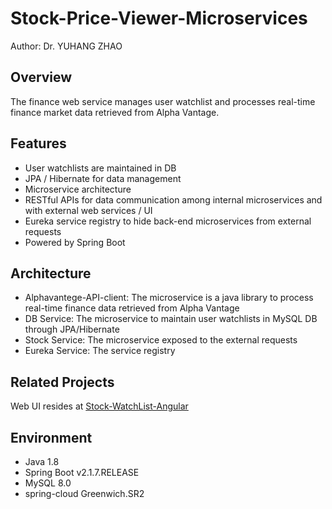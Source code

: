 # Stock-Price-Viewer-Microservices
Author: Dr. YUHANG ZHAO

## Overview
The finance web service manages user watchlist and processes real-time finance market data retrieved from Alpha Vantage.

## Features
- User watchlists are maintained in DB
- JPA / Hibernate for data management
- Microservice architecture
- RESTful APIs for data communication among internal microservices and with external web services / UI
- Eureka service registry to hide back-end microservices from external requests
- Powered by Spring Boot

## Architecture
- Alphavantege-API-client: The microservice is a java library to process real-time finance data retrieved from Alpha Vantage
- DB Service: The microservice to maintain user watchlists in MySQL DB through JPA/Hibernate
- Stock Service: The microservice exposed to the external requests
- Eureka Service: The service registry

## Related Projects
Web UI resides at [Stock-WatchList-Angular](https://github.com/yuhang2685/Stock-WatchList-Angular)

## Environment
- Java 1.8
- Spring Boot v2.1.7.RELEASE
- MySQL 8.0
- spring-cloud Greenwich.SR2
